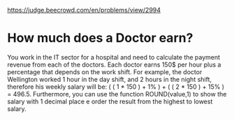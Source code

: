 https://judge.beecrowd.com/en/problems/view/2994

# How much does a Doctor earn?

You work in the IT sector for a hospital and need to calculate the payment
revenue from each of the doctors. Each doctor earns 150$ per hour plus a
percentage that depends on the work shift. For example, the doctor Wellington
worked 1 hour in the day shift, and 2 hours in the night shift, therefore his
weekly salary will be: ( ( 1 * 150 ) + 1% ) + ( ( 2 * 150 ) + 15% ) = 496.5.
Furthermore, you can use the function ROUND(value,1) to show the salary with 1
decimal place e order the result from the highest to lowest salary.
